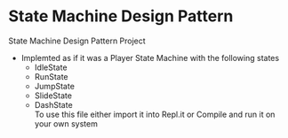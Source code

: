 # State Machine Design Pattern
State Machine Design Pattern Project<br/>
 - Implemted as if it was a Player State Machine with the following states<br/>
   - IdleState<br/>
   - RunState<br/>
   - JumpState<br/>
   - SlideState<br/>
   - DashState<br/>
To use this file either import it into Repl.it or Compile and run it on your own system
